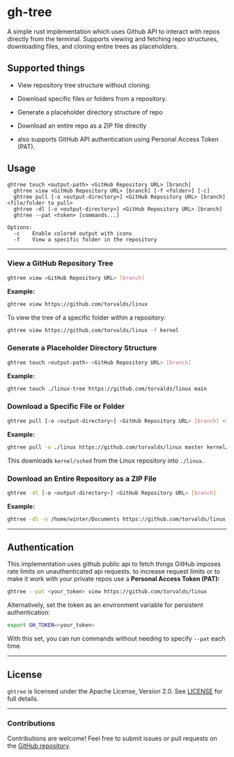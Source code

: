 # gh-tree

A simple rust implementation which uses Github API to interact with repos directly from the terminal. Supports viewing and fetching repo structures, downloading files, and cloning entire trees as placeholders.

## Supported things

- View repository tree structure without cloning.

- Download specific files or folders from a repository.

- Generate a placeholder directory structure of repo

- Download an entire repo as a ZIP file directly

- also supports GitHub API authentication using Personal Access Token (PAT).

## Usage
```
ghtree touch <output-path> <GitHub Repository URL> [branch]
  ghtree view <GitHub Repository URL> [branch] [-f <folder>] [-c]
  ghtree pull [-o <output-directory>] <GitHub Repository URL> [branch] <file/folder to pull>
  ghtree -dl [-o <output-directory>] <GitHub Repository URL> [branch]
  ghtree --pat <token> [commands...]

Options:
  -c    Enable colored output with icons
  -f    View a specific folder in the repository
```
---
### View a GitHub Repository Tree
```sh
ghtree view <GitHub Repository URL> [branch]
```

**Example:**

```sh
ghtree view https://github.com/torvalds/linux
```

To view the tree of a specific folder within a repository:

```sh
ghtree view https://github.com/torvalds/linux -f kernel
```

### Generate a Placeholder Directory Structure

```sh
ghtree touch <output-path> <GitHub Repository URL> [branch]
```

**Example:**

```sh
ghtree touch ./linux-tree https://github.com/torvalds/linux main
```

### Download a Specific File or Folder

```sh
ghtree pull [-o <output-directory>] <GitHub Repository URL> [branch] <file/folder path>
```

**Example:**

```sh
ghtree pull -o ./linux https://github.com/torvalds/linux master kernel/sched
```

This downloads `kernel/sched` from the Linux repository into `./linux`.

### Download an Entire Repository as a ZIP File

```sh
ghtree -dl [-o <output-directory>] <GitHub Repository URL> [branch]
```

**Example:**

```sh
ghtree -dl -o /home/winter/Documents https://github.com/torvalds/linux
```

---

## Authentication
This implementation uses github public api to fetch things
GitHub imposes rate limits on unauthenticated api requests. to increase request limits or to make it work with your private repos use a **Personal Access Token (PAT):**

```sh
ghtree --pat <your_token> view https://github.com/torvalds/linux
```

Alternatively, set the token as an environment variable for persistent authentication:

```sh
export GH_TOKEN=<your_token>
```

With this set, you can run commands without needing to specify `--pat` each time.

---

## License

`ghtree` is licensed under the Apache License, Version 2.0. See [LICENSE](./LICENSE) for full details.

---

### Contributions

Contributions are welcome! Feel free to submit issues or pull requests on the [GitHub repository](https://github.com/rhythmcache/gh-tree).




